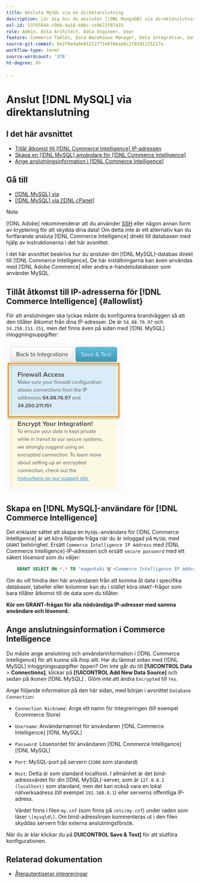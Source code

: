 ```yaml
---
title: Ansluta MySQL via en direktanslutning
description: Lär dig hur du ansluter [!DNL MongoDB] via direktanslutning.
exl-id: 53765844-c9bb-4a16-b00c-ce9672f87415
role: Admin, Data Architect, Data Engineer, User
feature: Commerce Tables, Data Warehouse Manager, Data Integration, Data Import/Export
source-git-commit: 6e2f9e4a9e91212771e6f6baa8c2f8101125217a
workflow-type: tm+mt
source-wordcount: '376'
ht-degree: 0%

---
```


# Anslut [!DNL MySQL] via direktanslutning

## I det här avsnittet

* [Tillåt åtkomst till  [!DNL Commerce Intelligence] IP-adressen](#allowlist)
* [Skapa en [!DNL MySQL] användare för [!DNL Commerce Intelligence]](#steptwo)
* [Ange anslutningsinformation i  [!DNL Commerce Intelligence]](#stepthree)

## Gå till

* [[!DNL MySQL] via ](../integrations/mysql-via-ssh-tunnel.md)
* [[!DNL MySQL] via [!DNL cPanel]](../integrations/mysql-via-cpanel.md)

>[!NOTE]
>
>[!DNL Adobe] rekommenderar att du använder [SSH](../integrations/mysql-via-ssh-tunnel.md) eller någon annan form av kryptering för att skydda dina data! Om detta inte är ett alternativ kan du fortfarande ansluta [!DNL Commerce Intelligence] direkt till databasen med hjälp av instruktionerna i det här avsnittet.

I det här avsnittet beskrivs hur du ansluter din [!DNL MySQL]-databas direkt till [!DNL Commerce Intelligence]. De här inställningarna kan även användas med [!DNL Adobe Commerce] eller andra e-handelsdatabaser som använder MySQL.

## Tillåt åtkomst till IP-adresserna för [!DNL Commerce Intelligence] {#allowlist}

För att anslutningen ska lyckas måste du konfigurera brandväggen så att den tillåter åtkomst från dina IP-adresser. De är `54.88.76.97` och `34.250.211.151`, men det finns även på sidan med [!DNL MySQL] inloggningsuppgifter:

![MBI_Allow_Access_IPs.png](../../../assets/MBI_allow_access_IPs.png)

## Skapa en [!DNL MySQL]-användare för [!DNL Commerce Intelligence]

Det enklaste sättet att skapa en `MySQL`-användare för [!DNL Commerce Intelligence] är att köra följande fråga när du är inloggad på `MySQL` med `GRANT` behörighet. Ersätt `Commerce Intelligence IP Address` med [!DNL Commerce Intelligence]-IP-adressen och ersätt `secure password` med ett säkert lösenord som du väljer:

```sql
    GRANT SELECT ON *.* TO 'magentobi'@'<Commerce Intelligence IP address>' IDENTIFIED BY '<secure password>';
```

Om du vill hindra den här användaren från att komma åt data i specifika databaser, tabeller eller kolumner kan du i stället köra `GRANT`-frågor som bara tillåter åtkomst till de data som du tillåter.

**Kör om GRANT-frågan för alla nödvändiga IP-adresser med samma användare och lösenord.**

## Ange anslutningsinformation i Commerce Intelligence

Du måste ange anslutning och användarinformation i [!DNL Commerce Intelligence] för att kunna slå ihop allt. Har du lämnat sidan med [!DNL MySQL] inloggningsuppgifter öppen? Om inte går du till **[!UICONTROL Data** > **Connections]**, klickar på **[!UICONTROL Add New Data Source]** och sedan på ikonen [!DNL MySQL] . Glöm inte att ändra `Encrypted` till `Yes`.

Ange följande information på den här sidan, med början i avsnittet `Database Connection`:

* `Connection Nickname`: Ange ett namn för integreringen (till exempel Ecommerce Store)
* `Username`: Användarnamnet för användaren [!DNL Commerce Intelligence] [!DNL MySQL]
* `Password`: Lösenordet för användaren [!DNL Commerce Intelligence] [!DNL MySQL]
* `Port`: MySQL-port på servern (`3306` som standard)
* `Host`: Detta är som standard localhost. I allmänhet är det bind-adressvärdet för din [!DNL MySQL]-server, som är `127.0.0.1 (localhost)` som standard, men det kan också vara en lokal nätverksadress (till exempel `192.168.0.1`) eller serverns offentliga IP-adress.

  Värdet finns i filen `my.cnf` (som finns på `/etc/my.cnf`) under raden som läser `\[mysqld\]`. Om bind-adresslinjen kommenteras ut i den filen skyddas servern från externa anslutningsförsök.

När du är klar klickar du på **[!UICONTROL Save & Test]** för att slutföra konfigurationen.

## Relaterad dokumentation

* [Återautentiserar integreringar](https://experienceleague.adobe.com/docs/commerce-knowledge-base/kb/how-to/mbi-reauthenticating-integrations.html?lang=sv-SE)
